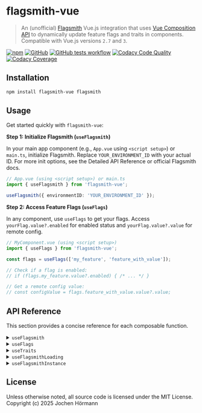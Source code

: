 # flagsmith-vue

> An (unofficial) [Flagsmith](https://www.flagsmith.com) Vue.js integration that uses [Vue Composition API](https://vuejs.org/guide/extras/composition-api-faq.html) to dynamically update feature flags and traits in components. Compatible with Vue.js versions `2.7` and `3`.

[![npm][badge-npm]][npm] [![GitHub][badge-github]][github] [![GitHub tests workflow][badge-actions]][actions] [![Codacy Code Quality][badge-codacy]][codacy] [![Codacy Coverage][badge-coverage]][codacy]

[npm]: https://www.npmjs.com/package/flagsmith-vue
[github]: https://github.com/jhoermann/flagsmith-vue
[actions]: https://github.com/jhoermann/flagsmith-vue/actions/workflows/tests.yml?query=branch%3Amain
[codacy]: https://app.codacy.com/gh/jhoermann/flagsmith-vue/dashboard

[badge-npm]: https://img.shields.io/npm/v/flagsmith-vue?logo=npm&logoColor=white&color=red
[badge-github]: https://img.shields.io/github/package-json/v/jhoermann/flagsmith-vue?logo=github&color=blue
[badge-actions]: https://img.shields.io/github/actions/workflow/status/jhoermann/flagsmith-vue/tests.yml?logo=github&label=Tests
[badge-codacy]: https://img.shields.io/codacy/grade/27a356f30e97429e9c8c0b865e41240a?logo=codacy
[badge-coverage]: https://img.shields.io/codacy/coverage/27a356f30e97429e9c8c0b865e41240a?logo=codacy

## Installation

```bash
npm install flagsmith-vue flagsmith
```

## Usage

Get started quickly with `flagsmith-vue`:

**Step 1: Initialize Flagsmith (`useFlagsmith`)**

In your main app component (e.g., `App.vue` using `<script setup>`) or `main.ts`, initialize Flagsmith. Replace `YOUR_ENVIRONMENT_ID` with your actual ID. For more init options, see the Detailed API Reference or official Flagsmith docs.

```typescript
// App.vue (using <script setup>) or main.ts
import { useFlagsmith } from 'flagsmith-vue';

useFlagsmith({ environmentID: 'YOUR_ENVIRONMENT_ID' });
```

**Step 2: Access Feature Flags (`useFlags`)**

In any component, use `useFlags` to get your flags. Access `yourFlag.value?.enabled` for enabled status and `yourFlag.value?.value` for remote config.

```typescript
// MyComponent.vue (using <script setup>)
import { useFlags } from 'flagsmith-vue';

const flags = useFlags(['my_feature', 'feature_with_value']);

// Check if a flag is enabled:
// if (flags.my_feature.value?.enabled) { /* ... */ }

// Get a remote config value:
// const configValue = flags.feature_with_value.value?.value;
```

## API Reference

This section provides a concise reference for each composable function.

<details>
<summary><code>useFlagsmith</code></summary>

Initializes the Flagsmith integration. Call once in your root component (e.g., `App.vue`).

*   **Parameters**:
    *   `options: IInitConfig` (Required): Flagsmith client initialization options (see [Flagsmith docs](https://docs.flagsmith.com/clients/javascript#initialisation-options)).
    *   `flagsmithInstance?: IFlagsmith` (Optional): An existing Flagsmith SDK instance.
*   **Returns**: `FlagsmithHelper` - An object containing:
    *   `flags: Ref<IFlags | undefined>` - Reactive flags object.
    *   `traits: Ref<ITraits | undefined>` - Reactive traits object.
    *   `loadingState: Ref<LoadingState | undefined>` - Reactive SDK loading status.
    *   `flagsmithInstance: IFlagsmith` - Direct Flagsmith SDK instance.
*   **Usage Example**:
    ```typescript
    import { useFlagsmith } from 'flagsmith-vue';
    useFlagsmith({ environmentID: 'YOUR_ENVIRONMENT_ID' });
    ```

</details>

<details>
<summary><code>useFlags</code></summary>

Accesses specified feature flags reactively.

*   **Parameters**:
    *   `flagsToUse: FKey<F>[]` (Required): Array of flag names to retrieve.
    *   `flagsmithHelper?: FlagsmithHelper<F, T>` (Optional): `FlagsmithHelper` instance (uses global if not provided).
*   **Returns**: `Object` - Keys are flag names, values are `ComputedRef<IFlagsmithFeature | undefined>`. Access flag properties via `.value` (e.g., `flags.my_flag.value?.enabled`).
*   **Usage Example**:
    ```typescript
    import { useFlags } from 'flagsmith-vue';
    const flags = useFlags(['feature_one', 'feature_two']);
    // if (flags.feature_one.value?.enabled) { /* ... */ }
    // const value = flags.feature_two.value?.value;
    ```

</details>

<details>
<summary><code>useTraits</code></summary>

Accesses specified user traits reactively.

*   **Parameters**:
    *   `traitsToUse: T[]` (Required): Array of trait names to retrieve.
    *   `flagsmithHelper?: FlagsmithHelper<F, T>` (Optional): `FlagsmithHelper` instance (uses global if not provided).
*   **Returns**: `Object` - Keys are trait names, values are `ComputedRef<IFlagsmithTrait | undefined>`. Access trait properties via `.value` (e.g., `traits.my_trait.value?.value`).
*   **Usage Example**:
    ```typescript
    import { useTraits } from 'flagsmith-vue';
    const traits = useTraits(['user_type', 'preferred_color']);
    // const userType = traits.user_type.value?.value;
    ```

</details>

<details>
<summary><code>useFlagsmithLoading</code></summary>

Provides reactive status information about the SDK's loading and fetching states.

*   **Parameters**:
    *   `flagsmithHelper?: FlagsmithHelper<F, T>` (Optional): `FlagsmithHelper` instance (uses global if not provided).
*   **Returns**: `Object` - Contains `ComputedRef`s for SDK states:
    *   `error: ComputedRef<Error | null>` - Error object if an error occurred.
    *   `isFetching: ComputedRef<boolean>` - True if actively fetching.
    *   `isLoading: ComputedRef<boolean>` - True during initial load.
    *   `source: ComputedRef<FlagSource>` - Source of flag data (`'SERVER'`, `'CACHE'`, etc.).
*   **Usage Example**:
    ```typescript
    import { useFlagsmithLoading } from 'flagsmith-vue';
    const { isLoading, isFetching, error, source } = useFlagsmithLoading();
    // <div v-if="isLoading.value">Loading...</div>
    ```

</details>

<details>
<summary><code>useFlagsmithInstance</code></summary>

Provides direct access to the underlying Flagsmith JavaScript SDK instance for advanced use cases.

*   **Parameters**:
    *   `flagsmithHelper?: FlagsmithHelper<F, T>` (Optional): `FlagsmithHelper` instance (uses global if not provided).
*   **Returns**: `IFlagsmith` - The direct Flagsmith SDK instance.
*   **Usage Example**:
    ```typescript
    import { useFlagsmithInstance } from 'flagsmith-vue';
    const flagsmithInstance = useFlagsmithInstance();
    // flagsmithInstance.identify('user_id');
    // flagsmithInstance.setTrait('example_trait', 123);
    ```
    Refer to the official [Flagsmith JavaScript Client SDK documentation](https://docs.flagsmith.com/clients/javascript) for all available SDK methods.

</details>

## License

Unless otherwise noted, all source code is licensed under the MIT License.  
Copyright (c) 2025 Jochen Hörmann
